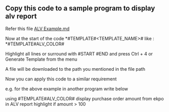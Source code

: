 ## Copy this code to a sample program to display alv report

Refer this file
[ALV Example.md](https://github.com/MonaDevAI/AI-Developer-Plugin-for-Eclipse/blob/main/Test%20Scenarios/SAP/ALV%20Example.md)

Now at the start of the code *#TEMPLATE#<TEMPLATE_NAME># like : *#TEMPLATE#ALV_COLOR# 

Highlight all lines or surround with #START #END and press Ctrl + 4 or Generate Template from the menu

A file will be downloaded to the path you mentioned in the file path

Now you can apply this code to a similar requirement

e.g. for the above example in another program write below

using #TEMPLATE#ALV_COLOR# display purchase order amount from ekpo in ALV report highlight if amount > 100  
